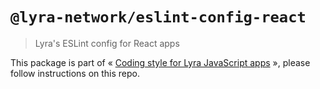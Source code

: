 # `@lyra-network/eslint-config-react`

> Lyra's ESLint config for React apps

This package is part of « [Coding style for Lyra JavaScript apps](https://github.com/lyra/coding-style) », please follow instructions on this repo.
